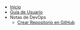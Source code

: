 - [Inicio](/)
- [Guía de Usuario](guia-usuario.md)
- Notas de DevOps
  - [Crear Repositorio en GitHub](git/crear-repositorio-desde-terminal.md)
